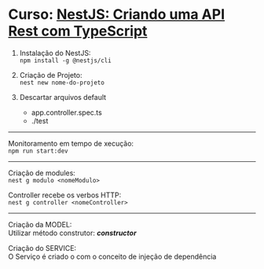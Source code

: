 # **Curso**: [NestJS: Criando uma API Rest com TypeScript](https://cursos.alura.com.br/course/nestjs-api-rest-typescript)

1. Instalação do NestJS:   
  `npm install -g @nestjs/cli`

2. Criação de Projeto:   
   `nest new nome-do-projeto`

3. Descartar arquivos default
   * app.controller.spec.ts
   * ./test

---   
Monitoramento em tempo de xecução:  
`npm run start:dev`

---   

Criação de modules:   
`nest g modulo <nomeModulo>`

Controller recebe os verbos HTTP:   
`nest g controller <nomeController>`

---

Criação da MODEL:    
Utilizar método construtor: ***constructor***

Criação do SERVICE:   
O Serviço é criado o com o conceito de injeção de dependência
